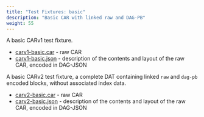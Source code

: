 ```yaml
---
title: "Test Fixtures: basic"
description: "Basic CAR with linked raw and DAG-PB"
weight: 55
---
```


A basic CARv1 test fixture.

- [carv1-basic.car](./carv1-basic.car) - raw CAR
- [carv1-basic.json](./carv1-basic.json) - description of the contents and layout of the raw CAR, encoded in DAG-JSON

A basic CARv2 test fixture, a complete DAT containing linked `raw` and `dag-pb` encoded blocks, without associated index data.

- [carv2-basic.car](./carv2-basic.car) - raw CAR
- [carv2-basic.json](./carv2-basic.json) - description of the contents and layout of the raw CAR, encoded in DAG-JSON
